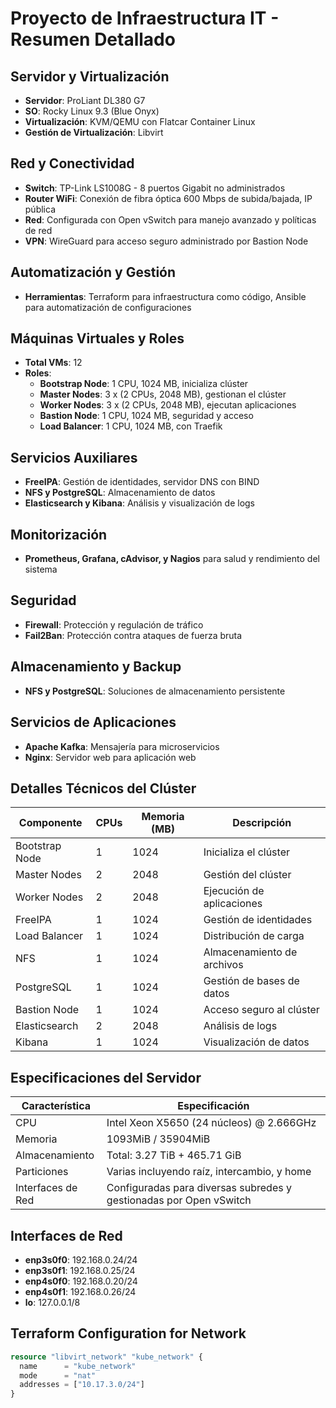 # Proyecto de Infraestructura IT - Resumen Detallado

## Servidor y Virtualización
- **Servidor**: ProLiant DL380 G7
- **SO**: Rocky Linux 9.3 (Blue Onyx)
- **Virtualización**: KVM/QEMU con Flatcar Container Linux
- **Gestión de Virtualización**: Libvirt

## Red y Conectividad
- **Switch**: TP-Link LS1008G - 8 puertos Gigabit no administrados
- **Router WiFi**: Conexión de fibra óptica 600 Mbps de subida/bajada, IP pública
- **Red**: Configurada con Open vSwitch para manejo avanzado y políticas de red
- **VPN**: WireGuard para acceso seguro administrado por Bastion Node

## Automatización y Gestión
- **Herramientas**: Terraform para infraestructura como código, Ansible para automatización de configuraciones

## Máquinas Virtuales y Roles
- **Total VMs**: 12
- **Roles**:
  - **Bootstrap Node**: 1 CPU, 1024 MB, inicializa clúster
  - **Master Nodes**: 3 x (2 CPUs, 2048 MB), gestionan el clúster
  - **Worker Nodes**: 3 x (2 CPUs, 2048 MB), ejecutan aplicaciones
  - **Bastion Node**: 1 CPU, 1024 MB, seguridad y acceso
  - **Load Balancer**: 1 CPU, 1024 MB, con Traefik

## Servicios Auxiliares
- **FreeIPA**: Gestión de identidades, servidor DNS con BIND
- **NFS y PostgreSQL**: Almacenamiento de datos
- **Elasticsearch y Kibana**: Análisis y visualización de logs

## Monitorización
- **Prometheus, Grafana, cAdvisor, y Nagios** para salud y rendimiento del sistema

## Seguridad
- **Firewall**: Protección y regulación de tráfico
- **Fail2Ban**: Protección contra ataques de fuerza bruta

## Almacenamiento y Backup
- **NFS y PostgreSQL**: Soluciones de almacenamiento persistente

## Servicios de Aplicaciones
- **Apache Kafka**: Mensajería para microservicios
- **Nginx**: Servidor web para aplicación web

## Detalles Técnicos del Clúster
| Componente     | CPUs | Memoria (MB) | Descripción                  |
| -------------- | ---- | ------------ | ---------------------------- |
| Bootstrap Node | 1    | 1024         | Inicializa el clúster        |
| Master Nodes   | 2    | 2048         | Gestión del clúster          |
| Worker Nodes   | 2    | 2048         | Ejecución de aplicaciones    |
| FreeIPA        | 1    | 1024         | Gestión de identidades       |
| Load Balancer  | 1    | 1024         | Distribución de carga        |
| NFS            | 1    | 1024         | Almacenamiento de archivos   |
| PostgreSQL     | 1    |1024         | Gestión de bases de datos            |
| Bastion Node | 1    | 1024         | Acceso seguro al clúster              |
| Elasticsearch| 2    | 2048         | Análisis de logs                      |
| Kibana       | 1    | 1024         | Visualización de datos                |

## Especificaciones del Servidor
| Característica         | Especificación                              |
|------------------------|---------------------------------------------|
| CPU                    | Intel Xeon X5650 (24 núcleos) @ 2.666GHz    |
| Memoria                | 1093MiB / 35904MiB                          |
| Almacenamiento         | Total: 3.27 TiB + 465.71 GiB                |
| Particiones            | Varias incluyendo raíz, intercambio, y home |
| Interfaces de Red      | Configuradas para diversas subredes y gestionadas por Open vSwitch |

## Interfaces de Red
- **enp3s0f0**: 192.168.0.24/24
- **enp3s0f1**: 192.168.0.25/24
- **enp4s0f0**: 192.168.0.20/24
- **enp4s0f1**: 192.168.0.26/24
- **lo**: 127.0.0.1/8

## Terraform Configuration for Network
```terraform
resource "libvirt_network" "kube_network" {
  name      = "kube_network"
  mode      = "nat"
  addresses = ["10.17.3.0/24"]
}
